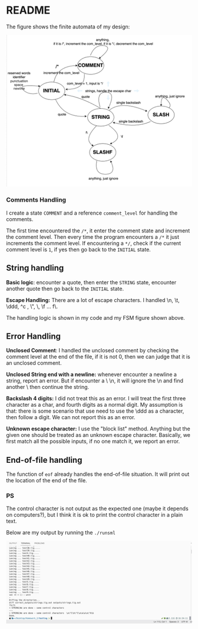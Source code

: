 # README

The figure shows the finite automata of my design:

<img src="Screenshot 2023-02-13 at 3.36.16 PM.png" alt="Screenshot 2023-02-13 at 3.36.16 PM" style="zoom:50%;" />

### Comments Handling 

I create a state `COMMENT` and a reference `comment_level` for handling the comments. 

The first time encountered the `/*`, it enter the comment state and increment the comment level. Then every time the program encounters a `/*` it just increments the comment level. If encountering a `*/`, check if the current comment level is `1`, if yes then go back to the `INITIAL` state. 

## String handling

**Basic logic**: encounter a quote, then enter the `STRING` state, encounter another quote then go back to the `INITIAL` state. 

**Escape Handling:** There are a lot of escape characters. I handled \n, \t, \ddd, \^c , \\", \\\, \f ... f\\. 

The handling logic is shown in my code and my FSM figure shown above. 

## Error Handling

**Unclosed Comment**: I handled the unclosed comment by checking the comment level at the end of the file, if it is not 0, then we can judge that it is an unclosed comment. 

**Unclosed String end with a newline:** whenever encounter a newline a string, report an error. But if encounter a \ \n, it will ignore the \n and find another \ then continue the string. 

**Backslash 4 digits:** I did not treat this as an error. I will treat the first three character as a char, and fourth digits as a normal digit. My assumption is that: there is some scenario that use need to use the \ddd as a character, then follow a digit. We can not report this as an error. 

**Unknown escape character:** I use the "block list" method. Anything but the given one should be treated as an unknown escape character. Basically, we first match all the possible inputs, if no one match it, we report an error. 

## End-of-file handling

The function of `eof` already handles the end-of-file situation. It will print out the location of the end of the file. 

### PS

The control character is not output as the expected one (maybe it depends on computers?), but I think it is ok to print the control character in a plain text. 

Below are my output by running the `./runsml`

<img src="Screenshot 2023-02-15 at 4.37.18 PM.png" alt="Screenshot 2023-02-15 at 4.37.18 PM" style="zoom:50%;" />